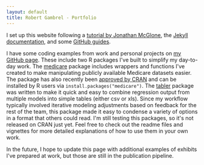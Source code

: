 ```yaml
---
layout: default
title: Robert Gambrel - Portfolio
---
```

I set up this website following a [tutorial by Jonathan McGlone](https:http://jmcglone.com/guides/github-pages/), the [Jekyll documentation](https://jekyllrb.com/docs/usage/), and some [GitHub guides](https://help.github.com/articles/about-github-pages-and-jekyll/).

I have some coding examples from work and personal projects on [my GitHub page](https://www.github.com/robertgambrel). These include two R packages I've built to simplify my day-to-day work. The [medicare](https://www.github.com/robertgambrel/medicare) package includes wrappers and functions I've created to make manipulating publicly available Medicare datasets easier. The package has also recently been [approved by CRAN](https://CRAN.R-project.org/package=medicare) and can be installed by R users via `install.packages("medicare")`. The [tabler](https://www.github.com/robertgambrel/tabler) package was written to make it quick and easy to combine regression output from multiple models into simple tables (either csv or xls). Since my workflow typically involved iterative modeling adjustments based on feedback for the rest of the team, this package made it easy to condense a variety of options in a format that others could read. I'm still testing this packages, so it's not released on CRAN just yet. Feel free to check out the readme files and vignettes for more detailed explanations of how to use them in your own work.

In the future, I hope to update this page with additional examples of exhibits I've prepared at work, but those are still in the publication pipeline.
